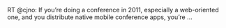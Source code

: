 <!--
id: 2319637434
link: http://kevinisom.info/post/2319637434/rt-cjno-if-youre-doing-a-conference-in-2011
slug: rt-cjno-if-youre-doing-a-conference-in-2011
date: Wed Dec 15 2010 15:30:14 GMT+1300 (NZDT)
raw: {"blog_name":"kevinisom","id":2319637434,"post_url":"http://kevinisom.info/post/2319637434/rt-cjno-if-youre-doing-a-conference-in-2011","slug":"rt-cjno-if-youre-doing-a-conference-in-2011","type":"text","date":"2010-12-15 02:30:14 GMT","timestamp":1292380214,"state":"published","format":"html","reblog_key":"pqkVkv5u","tags":[],"short_url":"http://tmblr.co/Zw68Yy2AGjkw","highlighted":[],"feed_item":"http://twitter.com/kev_nz/statuses/14827133536837633","from_feed_id":"650289","note_count":0,"title":null,"body":"<p>RT @cjno: If you&#8217;re doing a conference in 2011, especially a web-oriented one, and you distribute native mobile conference apps, you&#8217;re &#8230;</p>"}
publish: 2010-12-015
tags: 
title: null
-->


RT @cjno: If you’re doing a conference in 2011, especially a
web-oriented one, and you distribute native mobile conference apps,
you’re …


